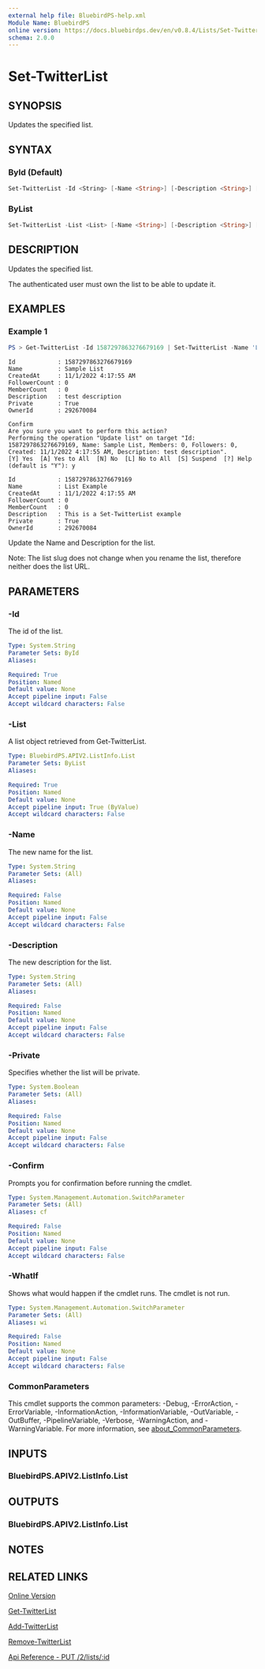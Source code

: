 ```yaml
---
external help file: BluebirdPS-help.xml
Module Name: BluebirdPS
online version: https://docs.bluebirdps.dev/en/v0.8.4/Lists/Set-TwitterList
schema: 2.0.0
---
```


# Set-TwitterList

## SYNOPSIS

Updates the specified list.

## SYNTAX

### ById (Default)

```powershell
Set-TwitterList -Id <String> [-Name <String>] [-Description <String>] [-Private <Boolean>] [-WhatIf] [-Confirm] [<CommonParameters>]
```

### ByList

```powershell
Set-TwitterList -List <List> [-Name <String>] [-Description <String>] [-Private <Boolean>] [-WhatIf] [-Confirm] [<CommonParameters>]
```

## DESCRIPTION

Updates the specified list.

The authenticated user must own the list to be able to update it.

## EXAMPLES

### Example 1

```powershell
PS > Get-TwitterList -Id 1587297863276679169 | Set-TwitterList -Name 'List Example' -Description 'This is a Set-TwitterList example'
```

```text
Id            : 1587297863276679169
Name          : Sample List
CreatedAt     : 11/1/2022 4:17:55 AM
FollowerCount : 0
MemberCount   : 0
Description   : test description
Private       : True
OwnerId       : 292670084

Confirm
Are you sure you want to perform this action?
Performing the operation "Update list" on target "Id: 1587297863276679169, Name: Sample List, Members: 0, Followers: 0, Created: 11/1/2022 4:17:55 AM, Description: test description".
[Y] Yes  [A] Yes to All  [N] No  [L] No to All  [S] Suspend  [?] Help (default is "Y"): y

Id            : 1587297863276679169
Name          : List Example
CreatedAt     : 11/1/2022 4:17:55 AM
FollowerCount : 0
MemberCount   : 0
Description   : This is a Set-TwitterList example
Private       : True
OwnerId       : 292670084
```

Update the Name and Description for the list.

Note: The list slug does not change when you rename the list, therefore neither does the list URL.

## PARAMETERS

### -Id

The id of the list.

```yaml
Type: System.String
Parameter Sets: ById
Aliases:

Required: True
Position: Named
Default value: None
Accept pipeline input: False
Accept wildcard characters: False
```

### -List

A list object retrieved from Get-TwitterList.

```yaml
Type: BluebirdPS.APIV2.ListInfo.List
Parameter Sets: ByList
Aliases:

Required: True
Position: Named
Default value: None
Accept pipeline input: True (ByValue)
Accept wildcard characters: False
```

### -Name

The new name for the list.

```yaml
Type: System.String
Parameter Sets: (All)
Aliases:

Required: False
Position: Named
Default value: None
Accept pipeline input: False
Accept wildcard characters: False
```

### -Description

The new description for the list.

```yaml
Type: System.String
Parameter Sets: (All)
Aliases:

Required: False
Position: Named
Default value: None
Accept pipeline input: False
Accept wildcard characters: False
```

### -Private

Specifies whether the list will be private.

```yaml
Type: System.Boolean
Parameter Sets: (All)
Aliases:

Required: False
Position: Named
Default value: None
Accept pipeline input: False
Accept wildcard characters: False
```

### -Confirm

Prompts you for confirmation before running the cmdlet.

```yaml
Type: System.Management.Automation.SwitchParameter
Parameter Sets: (All)
Aliases: cf

Required: False
Position: Named
Default value: None
Accept pipeline input: False
Accept wildcard characters: False
```

### -WhatIf

Shows what would happen if the cmdlet runs.
The cmdlet is not run.

```yaml
Type: System.Management.Automation.SwitchParameter
Parameter Sets: (All)
Aliases: wi

Required: False
Position: Named
Default value: None
Accept pipeline input: False
Accept wildcard characters: False
```

### CommonParameters

This cmdlet supports the common parameters: -Debug, -ErrorAction, -ErrorVariable, -InformationAction, -InformationVariable, -OutVariable, -OutBuffer, -PipelineVariable, -Verbose, -WarningAction, and -WarningVariable. For more information, see [about_CommonParameters](http://go.microsoft.com/fwlink/?LinkID=113216).

## INPUTS

### BluebirdPS.APIV2.ListInfo.List

## OUTPUTS

### BluebirdPS.APIV2.ListInfo.List

## NOTES

## RELATED LINKS

[Online Version](https://docs.bluebirdps.dev/en/v0.8.4/Lists/Set-TwitterList)

[Get-TwitterList](https://docs.bluebirdps.dev/en/v0.8.4/Lists/Get-TwitterList)

[Add-TwitterList](https://docs.bluebirdps.dev/en/v0.8.4/Lists/Add-TwitterList)

[Remove-TwitterList](https://docs.bluebirdps.dev/en/v0.8.4/Lists/Remove-TwitterList)

[Api Reference - PUT /2/lists/:id](https://developer.twitter.com/en/docs/twitter-api/lists/manage-lists/api-reference/put-lists-id)
